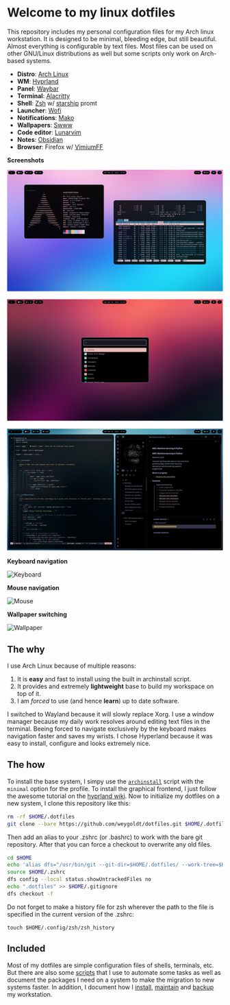 # Welcome to my linux dotfiles

This repository includes my personal configuration files for my Arch linux workstation. 
It is designed to be minimal, bleeding edge, but still beautiful. Almost everything is configurable by text files. Most files can be used on other GNU/Linux distributions as well but some scripts only work on Arch-based systems.

- **Distro**: [Arch Linux](https://archlinux.org/)
- **WM**: [Hyprland](https://hyprland.org/)
- **Panel**: [Waybar](https://github.com/Alexays/Waybar)
- **Terminal**: [Alacritty](https://github.com/alacritty/alacritty)
- **Shell**: [Zsh](https://www.zsh.org/) w/ [starship](https://starship.rs/) promt
- **Launcher**: [Wofi](https://hg.sr.ht/~scoopta/wofi)
- **Notifications**: [Mako](https://github.com/emersion/mako)
- **Wallpapers**: [Swww](https://github.com/Horus645/swww)
- **Code editor**: [Lunarvim](https://www.lunarvim.org/)
- **Notes**: [Obsidian](https://obsidian.md/) 
- **Browser**: Firefox w/ [VimiumFF](https://github.com/philc/vimium)

**Screenshots**

![Screenshots](.assets/showcase.png)

**Keyboard navigation**

![Keyboard](.assets/keyboard_nav_compressed.gif)

**Mouse navigation**

![Mouse](.assets/mouse_nav_compressed.gif)

**Wallpaper switching**

![Wallpaper](.assets/wallpaper_switch_compressed.gif)

## The why
I use Arch Linux because of multiple reasons:

1. It is **easy** and fast to install using the built in archinstall script. 
2. It provides and extremely **lightweight** base to build my workspace on top of it. 
3. I am *forced* to use (and hence **learn**) up to date software.

I switched to Wayland because it will slowly replace Xorg. I use a window manager because my daily work resolves around editing text files in the terminal. Beeing forced to navigate exclusively by the keyboard makes navigation faster and saves my wrists. I chose Hyperland because it was easy to install, configure and looks extremely nice. 

## The how

To install the base system, I simpy use the [`archinstall`](https://wiki.archlinux.org/title/archinstall) script with the `minimal` option for the profile. To install the graphical frontend, I just follow the awesome tutorial on the [hyprland wiki](https://wiki.hyprland.org/Getting-Started/Installation/). Now to initialize my dotfiles on a new system, I clone this repository like this:

```sh
rm -rf $HOME/.dotfiles
git clone --bare https://github.com/weygoldt/dotfiles.git $HOME/.dotfiles
```

Then add an alias to your .zshrc (or .bashrc) to work with the bare git repository.
After that you can force a checkout to overwrite any old files.

```sh
cd $HOME
echo 'alias dfs="/usr/bin/git --git-dir=$HOME/.dotfiles/ --work-tree=$HOME"' >> $HOME/.zshrc
source $HOME/.zshrc
dfs config --local status.showUntrackedFiles no
echo ".dotfiles" >> $HOME/.gitignore
dfs checkout -f
```

Do not forget to make a history file for zsh wherever the path to the file is specified in the current version of the .zshrc:

```
touch $HOME/.config/zsh/zsh_history
```

## Included

Most of my dotfiles are simple configuration files of shells, terminals, etc. But there are also some [scripts](scripts) that I use to automate some tasks as well as document the packages I need on a system to make the migration to new systems faster. In addition, I document how I [install](system/install-arch), [maintain](system/maintain-arch) and [backup](system/backup-arch) my workstation.  
